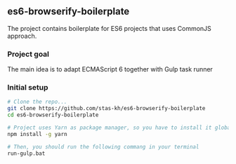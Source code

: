 ## es6-browserify-boilerplate
The project contains boilerplate for ES6 projects that uses CommonJS approach.

### Project goal
The main idea is to adapt ECMAScript 6 together with Gulp task runner

### Initial setup
```bash
# Clone the repo...
git clone https://github.com/stas-kh/es6-browserify-boilerplate
cd es6-browserify-boilerplate

# Project uses Yarn as package manager, so you have to install it globally
npm install -g yarn

# Then, you should run the following commang in your terminal
run-gulp.bat
```
